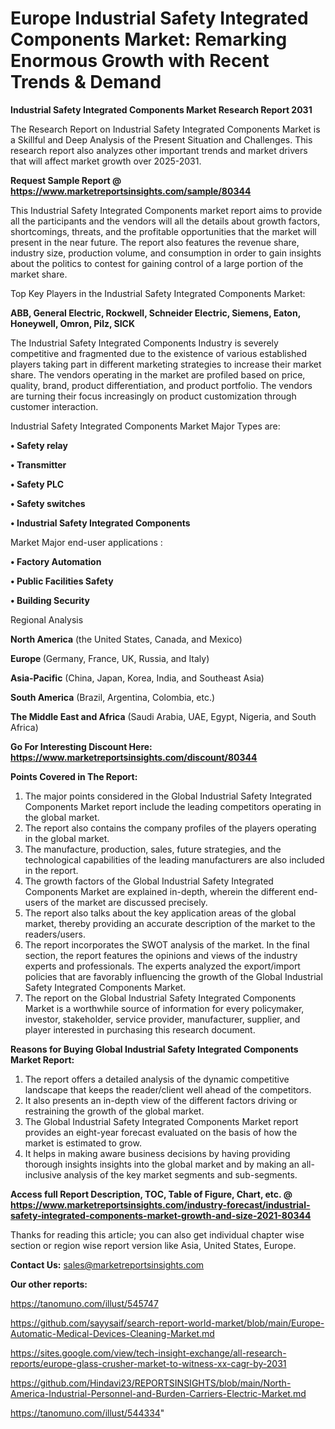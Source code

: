 # Europe Industrial Safety Integrated Components Market: Remarking Enormous Growth with Recent Trends & Demand

<strong>Industrial Safety Integrated Components Market Research Report 2031</strong>

The Research Report on Industrial Safety Integrated Components Market is a Skillful and Deep Analysis of the Present Situation and Challenges. This research report also analyzes other important trends and market drivers that will affect market growth over 2025-2031.

<strong>Request Sample Report @ <a href=https://www.marketreportsinsights.com/sample/80344>https://www.marketreportsinsights.com/sample/80344</a></strong>

This Industrial Safety Integrated Components market report aims to provide all the participants and the vendors will all the details about growth factors, shortcomings, threats, and the profitable opportunities that the market will present in the near future. The report also features the revenue share, industry size, production volume, and consumption in order to gain insights about the politics to contest for gaining control of a large portion of the market share.

Top Key Players in the Industrial Safety Integrated Components Market:

<strong>ABB, General Electric, Rockwell, Schneider Electric, Siemens, Eaton, Honeywell, Omron, Pilz, SICK</strong>

The Industrial Safety Integrated Components Industry is severely competitive and fragmented due to the existence of various established players taking part in different marketing strategies to increase their market share. The vendors operating in the market are profiled based on price, quality, brand, product differentiation, and product portfolio. The vendors are turning their focus increasingly on product customization through customer interaction.

Industrial Safety Integrated Components Market Major Types are:

<strong>• Safety relay

• Transmitter

• Safety PLC

• Safety switches

• Industrial Safety Integrated Components</strong>

Market Major end-user applications :

<strong>• Factory Automation

• Public Facilities Safety

• Building Security</strong>

Regional Analysis

</u><strong><b>North America</b></strong> (the United States, Canada, and Mexico)

<strong><b>Europe </b></strong>(Germany, France, UK, Russia, and Italy)

<strong><b>Asia-Pacific</b></strong> (China, Japan, Korea, India, and Southeast Asia)

<strong><b>South America</b></strong> (Brazil, Argentina, Colombia, etc.)

<strong><b>The Middle East and Africa</b></strong> (Saudi Arabia, UAE, Egypt, Nigeria, and South Africa)

<strong>Go For Interesting Discount Here: <a href=https://www.marketreportsinsights.com/discount/80344>https://www.marketreportsinsights.com/discount/80344</a></strong>

<strong>Points Covered in The Report:</strong>
<ol>
  <li>The major points considered in the Global Industrial Safety Integrated Components Market report include the leading competitors operating in the global market.</li>
  <li>The report also contains the company profiles of the players operating in the global market.</li>
  <li>The manufacture, production, sales, future strategies, and the technological capabilities of the leading manufacturers are also included in the report.</li>
  <li>The growth factors of the Global Industrial Safety Integrated Components Market are explained in-depth, wherein the different end-users of the market are discussed precisely.</li>
  <li>The report also talks about the key application areas of the global market, thereby providing an accurate description of the market to the readers/users.</li>
  <li>The report incorporates the SWOT analysis of the market. In the final section, the report features the opinions and views of the industry experts and professionals. The experts analyzed the export/import policies that are favorably influencing the growth of the Global Industrial Safety Integrated Components Market.</li>
  <li>The report on the Global Industrial Safety Integrated Components Market is a worthwhile source of information for every policymaker, investor, stakeholder, service provider, manufacturer, supplier, and player interested in purchasing this research document.</li>
</ol>
<strong>Reasons for Buying Global Industrial Safety Integrated Components Market Report:</strong>

<ol>
  <li>The report offers a detailed analysis of the dynamic competitive landscape that keeps the reader/client well ahead of the competitors.</li>
  <li>It also presents an in-depth view of the different factors driving or restraining the growth of the global market.</li>
  <li>The Global Industrial Safety Integrated Components Market report provides an eight-year forecast evaluated on the basis of how the market is estimated to grow.</li>
  <li>It helps in making aware business decisions by having providing thorough insights insights into the global market and by making an all-inclusive analysis of the key market segments and sub-segments.</li>
</ol>
<strong>Access full Report Description, TOC, Table of Figure, Chart, etc. @ <a href=https://www.marketreportsinsights.com/industry-forecast/industrial-safety-integrated-components-market-growth-and-size-2021-80344>https://www.marketreportsinsights.com/industry-forecast/industrial-safety-integrated-components-market-growth-and-size-2021-80344</a></strong>


Thanks for reading this article; you can also get individual chapter wise section or region wise report version like Asia, United States, Europe.

<strong>Contact Us:</strong>
sales@marketreportsinsights.com

<strong>Our other reports:</strong>

<a href=https://tanomuno.com/illust/545747>https://tanomuno.com/illust/545747</a>

<a href=https://github.com/sayysaif/search-report-world-market/blob/main/Europe-Automatic-Medical-Devices-Cleaning-Market.md>https://github.com/sayysaif/search-report-world-market/blob/main/Europe-Automatic-Medical-Devices-Cleaning-Market.md</a>

<a href=https://sites.google.com/view/tech-insight-exchange/all-research-reports/europe-glass-crusher-market-to-witness-xx-cagr-by-2031>https://sites.google.com/view/tech-insight-exchange/all-research-reports/europe-glass-crusher-market-to-witness-xx-cagr-by-2031</a>

<a href=https://github.com/Hindavi23/REPORTSINSIGHTS/blob/main/North-America-Industrial-Personnel-and-Burden-Carriers-Electric-Market.md>https://github.com/Hindavi23/REPORTSINSIGHTS/blob/main/North-America-Industrial-Personnel-and-Burden-Carriers-Electric-Market.md</a>

<a href=https://tanomuno.com/illust/544334>https://tanomuno.com/illust/544334</a>"
